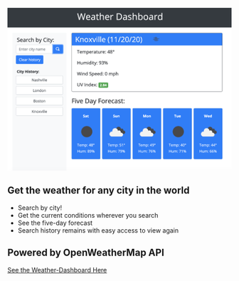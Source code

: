 ![Weather Dashboard](./assets/images/weather-dashboard-preview.png)

## Get the weather for any city in the world

* Search by city!
* Get the current conditions wherever you search
* See the five-day forecast
* Search history remains with easy access to view again

## Powered by OpenWeatherMap API

[See the Weather-Dashboard Here](https://kohringsw.github.io/weather-dashboard/)